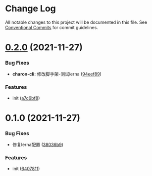 # Change Log

All notable changes to this project will be documented in this file.
See [Conventional Commits](https://conventionalcommits.org) for commit guidelines.

# [0.2.0](https://github.com/HaiRongHaHA/robin-hood/compare/charon-cli@0.1.0...charon-cli@0.2.0) (2021-11-27)


### Bug Fixes

* **charon-cli:** 修改脚手架-测试lerna ([94eef89](https://github.com/HaiRongHaHA/robin-hood/commit/94eef892073f440d755e245b91f994a8a580d482))


### Features

* init ([a7c6bf8](https://github.com/HaiRongHaHA/robin-hood/commit/a7c6bf8e0775361b8322974152abbe804548383b))





# 0.1.0 (2021-11-27)


### Bug Fixes

* 修复lerna配置 ([38036b9](https://github.com/HaiRongHaHA/robin-hood/commit/38036b9f1bca9975c0802d9a1b18b9ceaa66cadf))


### Features

* init ([6407811](https://github.com/HaiRongHaHA/robin-hood/commit/6407811f81f70aa747c6211f11e74f69cd261eac))
